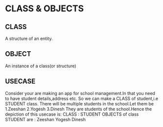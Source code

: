 ﻿CLASS & OBJECTS
=================

CLASS
------
A structure of an entity.

OBJECT
-------
An instance of a class(or structure)

USECASE
--------
Consider your are making an app for school management.In that you need to have student details,address etc.
So we can make a CLASS of student,i.e STUDENT class.
There will be multiple students in the school.Let them be 
												1.Zeeshan
												2.Yogesh
												3.Dinesh
They are students of the school.Hence the depiction of this usecase is:
CLASS : STUDENT
OBJECTS of class STUDENT are : Zeeshan
							   Yogesh
							   Dinesh
